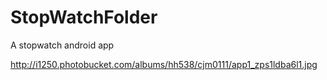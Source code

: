 # StopWatchFolder
A stopwatch android app
 
 
 http://i1250.photobucket.com/albums/hh538/cjm0111/app1_zps1ldba6l1.jpg
 
 
 
 
